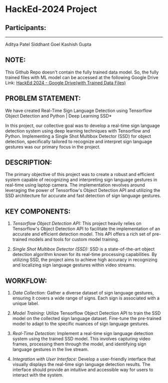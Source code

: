 # HackEd-2024 Project #
## **Participants:** ##
-------------
Aditya Patel
Siddhant Goel
Kashish Gupta




## **NOTE:** ##
This Github Repo doesn't contain the fully trained data model. So, the fully trained files with ML model can be accessed at the following Google Drive Link:
[HackEd 2024 - Google Drive(with Trained Data Files)](https://bit.ly/HackEd_2024_Google_Drive_Trained_Data)

## **PROBLEM STATEMENT:** ##
We have created Real-Time Sign Language Detection using Tensorflow Object Detection and Python | Deep Learning SSD*

In this project, our collective goal was to develop a real-time sign language detection system using deep learning techniques with Tensorflow and Python. Implementing a Single Shot Multibox Detector (SSD) for object detection, specifically tailored to recognize and interpret sign language gestures was our primary focus in the project.




## **DESCRIPTION:** ##

The primary objective of this project was to create a robust and efficient system capable of recognizing and interpreting sign language gestures in real-time using laptop camera. The implementation revolves around leveraging the power of Tensorflow's Object Detection API and utilizing the SSD architecture for accurate and fast detection of sign language gestures.




## **KEY COMPONENTS:** ##

1. *Tensorflow Object Detection API:* This project heavily relies on Tensorflow's Object Detection API to facilitate the implementation of an accurate and efficient detection model. This API offers a rich set of pre-trained models and tools for custom model training.

2. *Single Shot Multibox Detector (SSD):* SSD is a state-of-the-art object detection algorithm known for its real-time processing capabilities. By utilizing SSD, the project aims to achieve high accuracy in recognizing and localizing sign language gestures within video streams.




## **WORKFLOW:** ##

1. *Data Collection:* Gather a diverse dataset of sign language gestures, ensuring it covers a wide range of signs. Each sign is associated with a unique label.

2. *Model Training:* Utilize Tensorflow Object Detection API to train the SSD model on the collected sign language dataset. Fine-tune the pre-trained model to adapt to the specific nuances of sign language gestures.

3. *Real-Time Detection:* Implement a real-time sign language detection system using the trained SSD model. This involves capturing video frames, processing them through the model, and identifying sign language gestures in the live stream.

4. *Integration with User Interface:* Develop a user-friendly interface that visually displays the real-time sign language detection results. The interface should provide an intuitive and accessible way for users to interact with the system.
